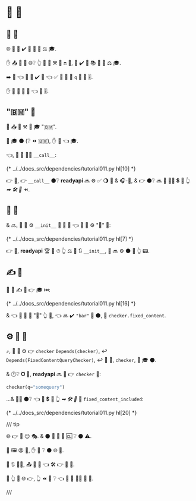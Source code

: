 # 🏧 🔗

## 🔗 🔗

🌐 🔗 👥 ✔️ 👀 🔧 🔢 ⚖️ 🎓.

✋️ 📤 💪 💼 🌐❔ 👆 💚 💪 ⚒ 🔢 🔛 🔗, 🍵 ✔️ 📣 📚 🎏 🔢 ⚖️ 🎓.

➡️ 🌈 👈 👥 💚 ✔️ 🔗 👈 ✅ 🚥 🔢 🔢 `q` 🔌 🔧 🎚.

✋️ 👥 💚 💪 🔗 👈 🔧 🎚.

##  "🇧🇲" 👐

🐍 📤 🌌 ⚒ 👐 🎓 "🇧🇲".

🚫 🎓 ⚫️ (❔ ⏪ 🇧🇲), ✋️ 👐 👈 🎓.

👈, 👥 📣 👩‍🔬 `__call__`:

{* ../../docs_src/dependencies/tutorial011.py hl[10] *}

👉 💼, 👉 `__call__` ⚫️❔ **readyapi** 🔜 ⚙️ ✅ 🌖 🔢 &amp; 🎧-🔗, &amp; 👉 ⚫️❔ 🔜 🤙 🚶‍♀️ 💲 🔢 👆 *➡ 🛠️ 🔢* ⏪.

## 🔗 👐

&amp; 🔜, 👥 💪 ⚙️ `__init__` 📣 🔢 👐 👈 👥 💪 ⚙️ "🔗" 🔗:

{* ../../docs_src/dependencies/tutorial011.py hl[7] *}

👉 💼, **readyapi** 🏆 🚫 ⏱ 👆 ⚖️ 💅 🔃 `__init__`, 👥 🔜 ⚙️ ⚫️ 🔗 👆 📟.

## ✍ 👐

👥 💪 ✍ 👐 👉 🎓 ⏮️:

{* ../../docs_src/dependencies/tutorial011.py hl[16] *}

&amp; 👈 🌌 👥 💪 "🔗" 👆 🔗, 👈 🔜 ✔️ `"bar"` 🔘 ⚫️, 🔢 `checker.fixed_content`.

## ⚙️ 👐 🔗

⤴️, 👥 💪 ⚙️ 👉 `checker` `Depends(checker)`, ↩️ `Depends(FixedContentQueryChecker)`, ↩️ 🔗 👐, `checker`, 🚫 🎓 ⚫️.

&amp; 🕐❔ ❎ 🔗, **readyapi** 🔜 🤙 👉 `checker` 💖:

```Python
checker(q="somequery")
```

...&amp; 🚶‍♀️ ⚫️❔ 👈 📨 💲 🔗 👆 *➡ 🛠️ 🔢* 🔢 `fixed_content_included`:

{* ../../docs_src/dependencies/tutorial011.py hl[20] *}

/// tip

🌐 👉 💪 😑 🎭. &amp; ⚫️ 💪 🚫 📶 🆑 ❔ ⚫️ ⚠.

👫 🖼 😫 🙅, ✋️ 🎦 ❔ ⚫️ 🌐 👷.

📃 🔃 💂‍♂, 📤 🚙 🔢 👈 🛠️ 👉 🎏 🌌.

🚥 👆 🤔 🌐 👉, 👆 ⏪ 💭 ❔ 👈 🚙 🧰 💂‍♂ 👷 🔘.

///
